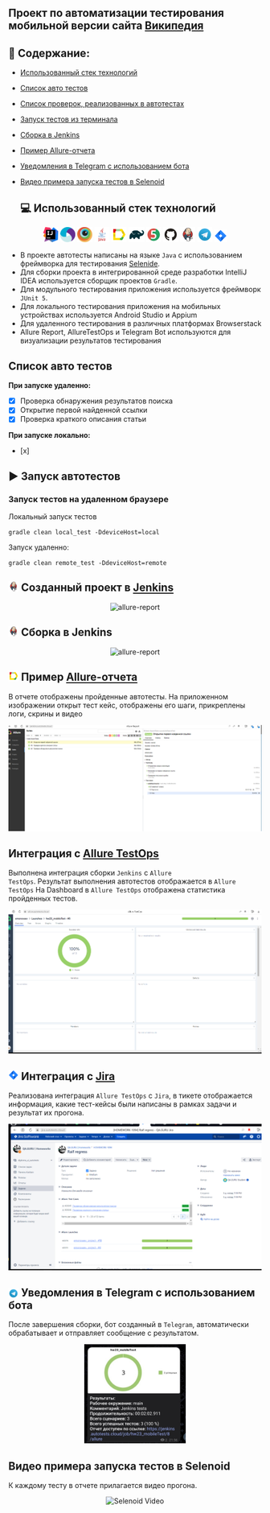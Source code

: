 ## Проект по автоматизации тестирования мобильной версии сайта [Википедия](https://ru.wikipedia.org/wiki/Заглавная_страница)
## :pushpin: Содержание:

- [Использованный стек технологий](#computer-использованный-стек-технологий)
- [Список авто тестов](#tests-список-авто/ручных-тестов)
- [Список проверок, реализованных в автотестах](#arrow_forward-запуск-тестов-из-терминала)
- [Запуск тестов из терминала](#arrow_forward-запуск-тестов-из-терминала)
- [Сборка в Jenkins](#сборка-в-jenkins)
- [Пример Allure-отчета](#пример-allure-отчета)
- [Уведомления в Telegram с использованием бота](#уведомления-в-telegram-с-использованием-бота)
- [Видео примера запуска тестов в Selenoid](#-видео-примера-запуска-теста-в-selenoid)

  ## :computer: Использованный стек технологий
  
 <p align="center">
<img width="6%" title="IntelliJ IDEA" src="media/IJ.svg"> 
<img width="6%" title="Appium" src="media/Appium.svg">
<img width="6%" title="Browserstack" src="media/Browserstack.svg">
<img width="6%" title="Java" src="media/java.svg">
<img width="6%" title="Allure Report" src="media/allure.svg">
<img width="6%" title="Gradle" src="media/gradle.svg">
<img width="6%" title="JUnit5" src="media/jUnit5.svg">
<img width="6%" title="GitHub" src="media/gitHub.svg">
<img width="6%" title="Jenkins" src="media/jenkins.svg">
<img width="6%" title="Telegram" src="media/telegram.svg">
<img width="5%" title="Jira" src="media/Jira.svg">
</p>

- В проекте автотесты написаны на языке <code>Java</code> с использованием фреймворка для тестирования [Selenide](https://selenide.org/).
- Для сборки проекта в интегрированной среде разработки IntelliJ IDEA используется сборщик проектов <code>Gradle</code>.  
- Для модульного тестирования приложения используется фреймворк <code>JUnit 5</code>.
- Для локального тестирования приложения на мобильных устройствах используется Android Studio и Appium
- Для удаленного тестирования в различных платформах Browserstack
- Allure Report, AllureTestOps и Telegram Bot используются для визуализации результатов тестирования
  
## Список авто тестов
**При запуске удаленно:**
- [x] Проверка обнаружения результатов поиска
- [x] Открытие первой найденной ссылки
- [x] Проверка краткого описания статьи

**При запуске локально:**
- [x] 

## :arrow_forward: Запуск автотестов

### Запуск тестов на удаленном браузере
Локальный запуск тестов
```
gradle clean local_test -DdeviceHost=local

```
Запуск удаленно:
```
gradle clean remote_test -DdeviceHost=remote

```

## <img src="media/jenkins.svg" title="Allure TestOps" width="4%"/> Созданный проект в [Jenkins](https://jenkins.autotests.cloudjob/hw23_mobileTest/)
<p align="center">
<img title="allure-report" src="media/JenkinsProject.png">
</p>

## <img src="media/jenkins.svg" title="Jenkins" width="4%"/> Сборка в Jenkins
<p align="center">
<img title="allure-report" src="media/JenkinsJoba.png">
</p>

## <img src="media/allure.svg" title="Allure TestOps" width="4%"/> Пример [Allure-отчета](https://jenkins.autotests.cloud/job/hw23_mobileTest/5/allure/)
В отчете отображены пройденные автотесты. На приложенном изображении открыт тест кейс, отображены его шаги, прикреплены логи, скрины и видео
<p align="center">
<img title="Allure Overview" src="media/allure-report.png">
</p>

## Интеграция с [Allure TestOps](https://allure.autotests.cloud/launch/35268)

Выполнена интеграция сборки <code>Jenkins</code> с <code>Allure TestOps</code>.
Результат выполнения автотестов отображается в <code>Allure TestOps</code>
На Dashboard в <code>Allure TestOps</code> отображена статистика пройденных тестов.

<p align="center">
<img title="Allure TestOps DashBoard" src="media/allureTestOps.png">
</p>

## <img src="media/Jira.svg" title="Allure TestOps" width="4%"/> Интеграция с [Jira](https://jira.autotests.cloud/browse/HOMEWORK-1094)

Реализована интеграция <code>Allure TestOps</code> с <code>Jira</code>, в тикете отображается информация, какие тест-кейсы были написаны в рамках задачи и результат их прогона.

<p align="center">
<img title="Jira Task" src="media/jiraTask.png">
</p>

## <img width="4%" style="vertical-align:middle" title="Telegram" src="media/telegram.svg"> Уведомления в Telegram с использованием бота

После завершения сборки, бот созданный в <code>Telegram</code>, автоматически обрабатывает и отправляет сообщение с результатом.

<p align="center">
<img width="40%"  title="Telegram Notifications" src="media/telegramBot.jpg">
</p>

## Видео примера запуска тестов в Selenoid

К каждому тесту в отчете прилагается видео прогона.
<p align="center">
  <img title="Selenoid Video" src="media/videoTest.giff">
</p>
